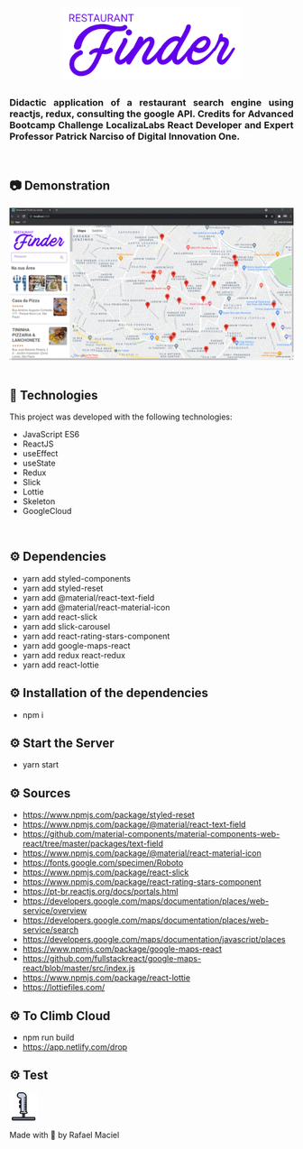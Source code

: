 <h1 align="center">
  <img alt="" title="Restaurant_Finder" src=".github/demostration_aplication_0.png" width="320px" />
  <br>
</h1>

<h3 align="justify">
Didactic application of a restaurant search engine using reactjs, redux, consulting the google API. Credits for Advanced Bootcamp Challenge LocalizaLabs React Developer and Expert Professor Patrick Narciso of Digital Innovation One.
</h3>

<br>

## 📷 Demonstration

<div align="center" >
<h4 align="left"></h4>
  <img src=".github/demostration_aplication_1.gif">
</div>

<br>

## 🚀 Technologies

This project was developed with the following technologies:

- JavaScript ES6
- ReactJS
- useEffect
- useState
- Redux
- Slick
- Lottie
- Skeleton
- GoogleCloud

<br>

## ⚙ Dependencies
- yarn add styled-components
- yarn add styled-reset
- yarn add @material/react-text-field
- yarn add @material/react-material-icon
- yarn add react-slick
- yarn add slick-carousel
- yarn add react-rating-stars-component
- yarn add google-maps-react
- yarn add redux react-redux
- yarn add react-lottie

## ⚙ Installation of the dependencies
- npm i

## ⚙ Start the Server
- yarn start

## ⚙ Sources
- https://www.npmjs.com/package/styled-reset
- https://www.npmjs.com/package/@material/react-text-field
- https://github.com/material-components/material-components-web-react/tree/master/packages/text-field
- https://www.npmjs.com/package/@material/react-material-icon
- https://fonts.google.com/specimen/Roboto
- https://www.npmjs.com/package/react-slick
- https://www.npmjs.com/package/react-rating-stars-component
- https://pt-br.reactjs.org/docs/portals.html
- https://developers.google.com/maps/documentation/places/web-service/overview
- https://developers.google.com/maps/documentation/places/web-service/search
- https://developers.google.com/maps/documentation/javascript/places
- https://www.npmjs.com/package/google-maps-react
- https://github.com/fullstackreact/google-maps-react/blob/master/src/index.js
- https://www.npmjs.com/package/react-lottie
- https://lottiefiles.com/

## ⚙ To Climb Cloud
- npm run build
- https://app.netlify.com/drop


## ⚙ Test
<a href="https://restaurant-finder-by-reactjs.netlify.app/" target="_blank">
    <img alt="" title="snake pink game" src=".github/jogar.svg" width="50px" /> 
  </a>

<br>

Made with 💜 by Rafael Maciel
